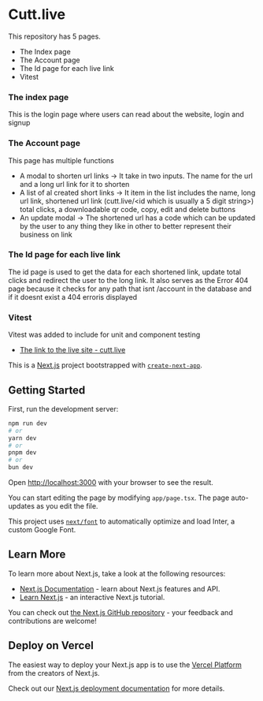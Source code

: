 # Cutt.live

This repository has 5 pages.
- The Index page
- The Account page
- The Id page for each live link
- Vitest

### The index page
This is the login page where users can read about the website, login and signup

### The Account page
This page has multiple functions
- A modal to shorten url links -> It take in two inputs. The name for the url and a long url link for it to shorten
- A list of al created short links -> It item in the list includes the name, long url link, shortened url link (cutt.live/<id which is usually a 5 digit string>) total clicks, a downloadable qr code, copy, edit and delete buttons
- An update modal -> The shortened url has a code which can be updated by the user to any thing they like in other to better represent their business on link
  

### The Id page for each live link
The id page is used to get the data for each shortened link, update total clicks and redirect the user to the long link. It also serves as the Error 404 page because it checks for any path that isnt /account in the database and if it doesnt exist a 404 erroris displayed

### Vitest
Vitest was added to include for unit and component testing


- [The link to the live site - cutt.live](https://cutt.live/)




This is a [Next.js](https://nextjs.org/) project bootstrapped with [`create-next-app`](https://github.com/vercel/next.js/tree/canary/packages/create-next-app).

## Getting Started

First, run the development server:

```bash
npm run dev
# or
yarn dev
# or
pnpm dev
# or
bun dev
```

Open [http://localhost:3000](http://localhost:3000) with your browser to see the result.

You can start editing the page by modifying `app/page.tsx`. The page auto-updates as you edit the file.

This project uses [`next/font`](https://nextjs.org/docs/basic-features/font-optimization) to automatically optimize and load Inter, a custom Google Font.

## Learn More

To learn more about Next.js, take a look at the following resources:

- [Next.js Documentation](https://nextjs.org/docs) - learn about Next.js features and API.
- [Learn Next.js](https://nextjs.org/learn) - an interactive Next.js tutorial.

You can check out [the Next.js GitHub repository](https://github.com/vercel/next.js/) - your feedback and contributions are welcome!

## Deploy on Vercel

The easiest way to deploy your Next.js app is to use the [Vercel Platform](https://vercel.com/new?utm_medium=default-template&filter=next.js&utm_source=create-next-app&utm_campaign=create-next-app-readme) from the creators of Next.js.

Check out our [Next.js deployment documentation](https://nextjs.org/docs/deployment) for more details.
